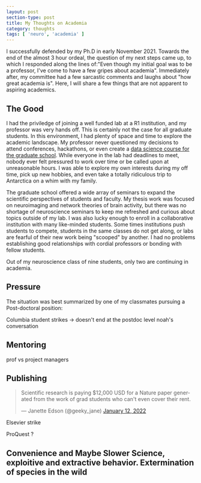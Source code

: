 ```yaml
---
layout: post
section-type: post
title: My Thoughts on Academia
category: thoughts 
tags: [ 'neuro', 'academia' ]
---
```


I successfully defended by my Ph.D in early November 2021. Towards the end of the almost 3 hour ordeal, the question of my next steps came up, to which I responded along the lines of:"Even though my initial goal was to be a professor, I've come to have a few gripes about academia". Immediately after, my committee had a few sarcastic comments and laughs about "how great academia is". Here, I will share a few things that are not apparent to aspiring academics.

## The Good
I had the priviledge of joining a well funded lab at a R1 institution, and my professor was very hands off. This is certainly not the case for all graduate students. In this environment, I had plenty of space and time to explore the academic landscape. My professor never questioned my decisions to attend conferences, hackathons, or even create a [data science course for the graduate school](https://wcm-datascibasics.github.io/). While everyone in the lab had deadlines to meet, nobody ever felt pressured to work over time or be called upon at unreasonable hours. I was able to explore my own interests during my off time, pick up new hobbies, and even take a totally ridiculous trip to Antarctica on a whim with my family. 

The graduate school offered a wide array of seminars to expand the scientific perspectives of students and faculty. My thesis work was focused on neuroimaging and network theories of brain activity, but there was no shortage of neuroscience seminars to keep me refreshed and curious about topics outside of my lab. I was also lucky enough to enroll in a collaborative institution with many like-minded students. Some times institutions push students to compete, students in the same classes do not get along, or labs are fearful of their new work being "scooped" by another. I had no problems establishing good relationships with cordial professors or bonding with fellow students. 

Out of my neuroscience class of nine students, only two are continuing in academia.


## Pressure
The situation was best summarized by one of my classmates pursuing a Post-doctoral position: 

Columbia student strikes -> doesn't end at the postdoc level
noah's conversation

## Mentoring
prof vs project managers

## Publishing
<blockquote class="twitter-tweet"><p lang="en" dir="ltr">Scientific research is paying $12,000 USD for a Nature paper generated from the work of grad students who can&#39;t even cover their rent.</p>&mdash; Janette Edson (@geeky_jane) <a href="https://twitter.com/geeky_jane/status/1481408604268015617?ref_src=twsrc%5Etfw">January 12, 2022</a></blockquote> <script async src="https://platform.twitter.com/widgets.js" charset="utf-8"></script>

Elsevier strike

ProQuest ? 

## Convenience and Maybe Slower Science, exploitive and extractive behavior. Extermination of species in the wild

